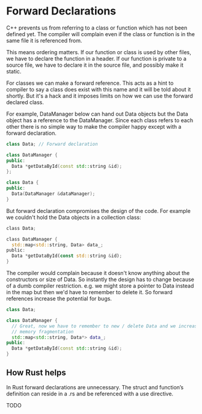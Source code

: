 # Forward Declarations

C++ prevents us from referring to a class or function which has not been defined yet. The compiler will complain even if the class or function is in the same file it is referenced from.

This means ordering matters. If our function or class is used by other files, we have to declare the function in a header. If our function is private to a source file, we have to declare it in the source file, and possibly make it static.

For classes we can make a forward reference. This acts as a hint to compiler to say a class does exist with this name and it will be told about it shortly. But it's a hack and it imposes limits on how we can use the forward declared class.

For example, DataManager below can hand out Data objects but the Data object has a reference to the DataManager. Since each class refers to each other there is no simple way to make the compiler happy except with a forward declaration.

```c++
class Data; // Forward declaration

class DataManager {
public:
  Data *getDataById(const std::string &id);
};

class Data {
public:
  Data(DataManager &dataManager);
}
```

But forward declaration compromises the design of the code. For example we couldn't hold the Data objects in a collection class:

```rust
class Data;

class DataManager {
  std::map<std::string, Data> data_;
public:
  Data *getDataById(const std::string &id);
}
```

The compiler would complain because it doesn't know anything about the constructors or size of Data. So instantly the design has to change because of a dumb compiler restriction. e.g. we might store a pointer to Data instead in the map but then we'd have to remember to delete it. So forward references increase the potential for bugs.

```c++
class Data;

class DataManager {
  // Great, now we have to remember to new / delete Data and we increase
  // memory fragmentation
  std::map<std::string, Data*> data_;
public:
  Data *getDataById(const std::string &id);
}
```

## How Rust helps

In Rust forward declarations are unnecessary. The struct and function’s definition can reside in a .rs and be referenced with a use directive.

TODO

